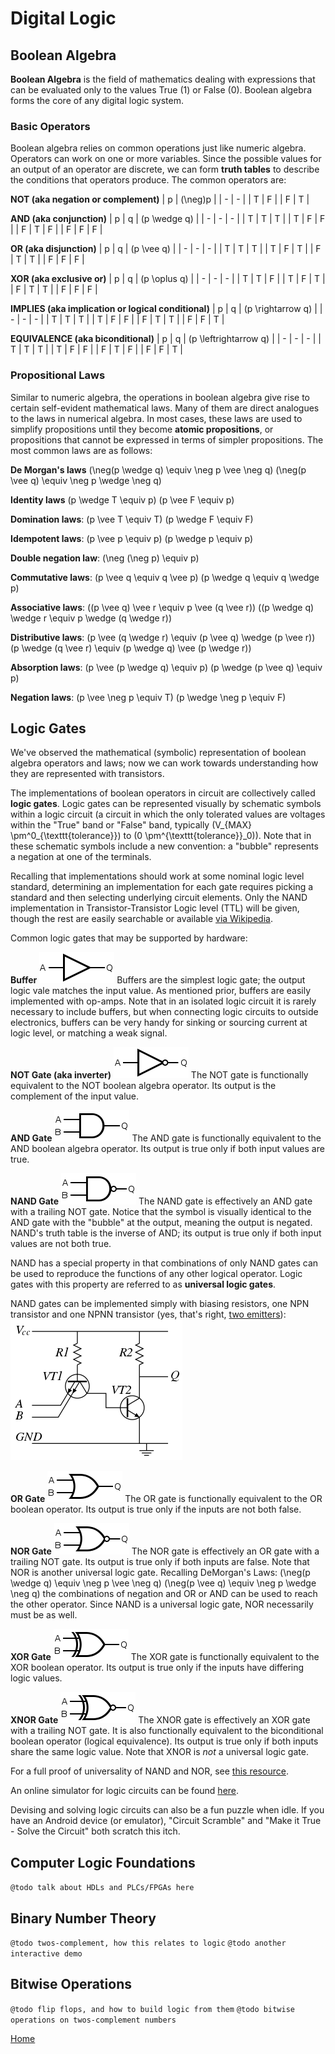
# Digital Logic

## Boolean Algebra

**Boolean Algebra** is the field of mathematics dealing with expressions that can be evaluated only to the values True (1) or False (0). Boolean algebra forms the core of any digital logic system.

### Basic Operators

Boolean algebra relies on common operations just like numeric algebra. Operators can work on one or more variables. Since the possible values for an output of an operator are discrete, we can form **truth tables** to describe the conditions that operators produce. The common operators are:

**NOT (aka negation or complement)**
| p | \(\neg\)p |
| - | - |
| T  | F  |
| F  | T  |

**AND (aka conjunction)**
| p | q | \(p \wedge q\) |
| - | - | - |
| T  | T  | T  |
| T  | F  | F  |
| F  | T  | F  |
| F  | F  | F  |

**OR (aka disjunction)**
| p | q | \(p \vee q\) |
| - | - | - |
| T  | T  | T  |
| T  | F  | T  |
| F  | T  | T  |
| F  | F  | F  |

**XOR (aka exclusive or)**
| p | q | \(p \oplus q\) |
| - | - | - |
| T  | T  | F  |
| T  | F  | T  |
| F  | T  | T  |
| F  | F  | F  |

**IMPLIES (aka implication or logical conditional)**
| p | q | \(p \rightarrow q\) |
| - | - | - |
| T  | T  | T  |
| T  | F  | F  |
| F  | T  | T  |
| F  | F  | T  |

**EQUIVALENCE (aka biconditional)**
| p | q | \(p \leftrightarrow q\) |
| - | - | - |
| T  | T  | T  |
| T  | F  | F  |
| F  | T  | F  |
| F  | F  | T  |

### Propositional Laws

Similar to numeric algebra, the operations in boolean algebra give rise to certain self-evident mathematical laws. Many of them are direct analogues to the laws in numerical algebra. In most cases, these laws are used to simplify propositions until they become **atomic propositions**, or propositions that cannot be expressed in terms of simpler propositions. The most common laws are as follows:

**De Morgan's laws**
  \(\neg(p \wedge q) \equiv \neg p \vee \neg q\)
  \(\neg(p \vee q) \equiv \neg p \wedge \neg q\)

**Identity laws**
  \(p \wedge T \equiv p\)
  \(p \vee F \equiv p\)

**Domination laws**:
  \(p \vee T \equiv T\)
  \(p \wedge F \equiv F\)

**Idempotent laws**:
  \(p \vee p \equiv p\)
  \(p \wedge p \equiv p\)

**Double negation law**:
  \(\neg (\neg p) \equiv p\)

**Commutative laws**:
  \(p \vee q \equiv q \vee p\)
  \(p \wedge q \equiv q \wedge p\)

**Associative laws**:
  \((p \vee q) \vee r \equiv p \vee (q \vee r)\)
  \((p \wedge q) \wedge r \equiv p \wedge (q \wedge r)\)

**Distributive laws**:
  \(p \vee (q \wedge r) \equiv (p \vee q) \wedge (p \vee r)\)
  \(p \wedge (q \vee r) \equiv (p \wedge q) \vee (p \wedge r)\)

**Absorption laws**:
  \(p \vee (p \wedge q) \equiv p\)
  \(p \wedge (p \vee q) \equiv p\)

**Negation laws**:
  \(p \vee \neg p \equiv T\)
  \(p \wedge \neg p \equiv F\)

## Logic Gates

We've observed the mathematical (symbolic) representation of boolean algebra operators and laws; now we can work towards understanding how they are represented with transistors.

The implementations of boolean operators in circuit are collectively called **logic gates**. Logic gates can be represented visually by schematic symbols within a logic circuit (a circuit in which the only tolerated values are voltages within the "True" band or "False" band, typically \(V_{MAX} \pm^0_{\texttt{tolerance}}\) to \(0 \pm^{\texttt{tolerance}}_0\)). Note that in these schematic symbols include a new convention: a "bubble" represents a negation at one of the terminals.

Recalling that implementations should work at some nominal logic level standard, determining an implementation for each gate requires picking a standard and then selecting underlying circuit elements. Only the NAND implementation in Transistor-Transistor Logic level (TTL) will be given, though the rest are easily searchable or available [via Wikipedia](https://en.wikipedia.org/wiki/Logic_gate#Symbols).

Common logic gates that may be supported by hardware:

**Buffer**
<img src="res/logic-gate-buffer.png" title="Source: https://en.wikipedia.org/wiki/File:Buffer_ANSI_Labelled.svg">
Buffers are the simplest logic gate; the output logic vale matches the input value. As mentioned prior, buffers are easily implemented with op-amps. Note that in an isolated logic circuit it is rarely necessary to include buffers, but when connecting logic circuits to outside electronics, buffers can be very handy for sinking or sourcing current at logic level, or matching a weak signal.

**NOT Gate (aka inverter)**
<img src="res/logic-gate-NOT.png" title="Source: https://en.wikipedia.org/wiki/File:NOT_ANSI_Labelled.svg">
The NOT gate is functionally equivalent to the NOT boolean algebra operator. Its output is the complement of the input value.

**AND Gate**
<img src="res/logic-gate-AND.png" title="Source: https://en.wikipedia.org/wiki/File:AND_ANSI_Labelled.svg">
The AND gate is functionally equivalent to the AND boolean algebra operator. Its output is true only if both input values are true.

**NAND Gate**
<img src="res/logic-gate-NAND.png" title="Source: https://en.wikipedia.org/wiki/File:NAND_ANSI_Labelled.svg">
The NAND gate is effectively an AND gate with a trailing NOT gate. Notice that the symbol is visually identical to the AND gate with the "bubble" at the output, meaning the output is negated. NAND's truth table is the inverse of AND; its output is true only if both input values are not both true.

NAND has a special property in that combinations of only NAND gates can be used to reproduce the functions of any other logical operator. Logic gates with this property are referred to as **universal logic gates**.

NAND gates can be implemented simply with biasing resistors, one NPN transistor and one NPNN transistor (yes, that's right, [two emitters](https://en.wikipedia.org/wiki/Multiple-emitter_transistor)):
<img src="res/logic-gate-NAND-impl.png" title="Source: https://en.wikipedia.org/wiki/File:TTL_npn_nand.svg">

**OR Gate**
<img src="res/logic-gate-OR.png" title="Source: https://en.wikipedia.org/wiki/File:OR_ANSI_Labelled.svg">
The OR gate is functionally equivalent to the OR boolean operator. Its output is true only if the inputs are not both false.

**NOR Gate**
<img src="res/logic-gate-NOR.png" title="Source: https://en.wikipedia.org/wiki/File:NOR_ANSI_Labelled.svg">
The NOR gate is effectively an OR gate with a trailing NOT gate. Its output is true only if both inputs are false. Note that NOR is another universal logic gate. Recalling DeMorgan's Laws:
\(\neg(p \wedge q) \equiv \neg p \vee \neg q\)
\(\neg(p \vee q) \equiv \neg p \wedge \neg q\)
the combinations of negation and OR or AND can be used to reach the other operator. Since NAND is a universal logic gate, NOR necessarily must be as well.

**XOR Gate**
<img src="res/logic-gate-XOR.png" title="Source: https://en.wikipedia.org/wiki/File:XOR_ANSI_Labelled.svg">
The XOR gate is functionally equivalent to the XOR boolean operator. Its output is true only if the inputs have differing logic values.

**XNOR Gate**
<img src="res/logic-gate-XNOR.png" title="Source: https://en.wikipedia.org/wiki/File:XNOR_ANSI_Labelled.svg">
The XNOR gate is effectively an XOR gate with a trailing NOT gate. It is also functionally equivalent to the biconditional boolean operator (logical equivalence). Its output is true only if both inputs share the same logic value. Note that XNOR is _not_ a universal logic gate.

For a full proof of universality of NAND and NOR, see [this resource](https://www.edupointbd.com/universality-of-nand-and-nor-gates/).

An online simulator for logic circuits can be found [here](https://circuitverse.org/simulator).

Devising and solving logic circuits can also be a fun puzzle when idle. If you have an Android device (or emulator), "Circuit Scramble" and "Make it True - Solve the Circuit" both scratch this itch.

## Computer Logic Foundations

`@todo talk about HDLs and PLCs/FPGAs here`

## Binary Number Theory

`@todo twos-complement, how this relates to logic`
`@todo another interactive demo`

## Bitwise Operations

`@todo flip flops, and how to build logic from them`
`@todo bitwise operations on twos-complement numbers`

[Home](index.md)
